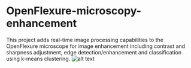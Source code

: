 # OpenFlexure-microscopy-enhancement
This project adds real-time image processing capabilities to the OpenFlexure microscope for image enhancement including contrast and sharpness adjustment, edge detection/enhancement and classification using k-means clustering.
![alt text](https://openflexure.org/assets/ofm-photos/v7_side_view_crop.jpg)
